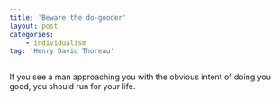 ```yaml
---
title: 'Beware the do-gooder'
layout: post
categories:
    - individualism
tag: 'Henry David Thoreau'
---
```


If you see a man approaching you with the obvious intent of doing you good, you should run for your life.